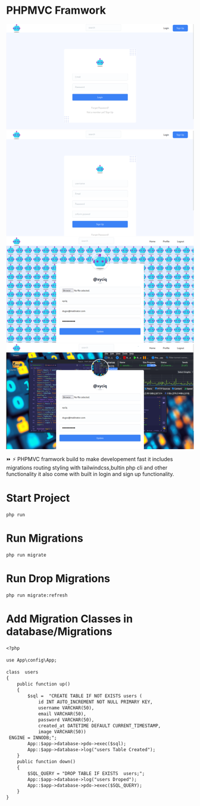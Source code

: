 # PHPMVC Framwork


![alt mvcpt](https://github.com/birukindrias/Mvcpt-php-mvc-framwork/blob/main/storage/2.png)
![alt mvcpt](https://github.com/birukindrias/Mvcpt-php-mvc-framwork/blob/main/storage/5.png)
![alt mvcpt](https://github.com/birukindrias/Mvcpt-php-mvc-framwork/blob/main/storage/7.png)
![alt mvcpt](https://github.com/birukindrias/Mvcpt-php-mvc-framwork/blob/main/storage/8.png)


:fast_forward: :zap: PHPMVC framwork build to make developement fast it includes migrations routing styling with tailwindcss,bultin php cli and other functionality it also come with built in login and sign up functionality.

# Start Project
```
php run
``` 

# Run Migrations

```
php run migrate
```

# Run Drop Migrations 

```
php run migrate:refresh
```
# Add Migration Classes in database/Migrations 
```
<?php

use App\config\App;

class  users
{
    public function up()
    {
        $sql =  "CREATE TABLE IF NOT EXISTS users (
            id INT AUTO_INCREMENT NOT NULL PRIMARY KEY,
            username VARCHAR(50),
            email VARCHAR(50),
            password VARCHAR(50),
            created_at DATETIME DEFAULT CURRENT_TIMESTAMP,
            image VARCHAR(50))
 ENGINE = INNODB;";
        App::$app->database->pdo->exec($sql);
        App::$app->database->log("users Table Created");
    }
    public function down()
    {
        $SQL_QUERY = "DROP TABLE IF EXISTS  users;";
        App::$app->database->log("users Droped");
        App::$app->database->pdo->exec($SQL_QUERY);
    }
}
```


